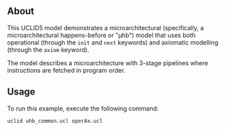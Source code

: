 ## About

This UCLID5 model demonstrates a microarchitectural (specifically, a microarchitectural happens-before or "µhb") model that uses both operational (through the ```init``` and ```next``` keywords) and axiomatic modelling (through the ```axiom``` keyword).

The model describes a microarchitecture with 3-stage pipelines where instructions are fetched in program order.

## Usage
To run this example, execute the following command:
```shell
uclid uhb_common.ucl operAx.ucl
```


